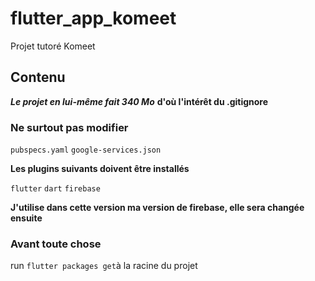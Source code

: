 # flutter_app_komeet

Projet tutoré Komeet

## Contenu

***Le projet en lui-même fait 340 Mo***
**d'où l'intérêt du .gitignore**

### Ne surtout pas modifier 

`pubspecs.yaml`
`google-services.json`

**Les plugins suivants doivent être installés**

`flutter`
`dart`
`firebase`

**J'utilise dans cette version ma version de firebase, elle sera changée ensuite**

### Avant toute chose

run `flutter packages get`à la racine du projet


